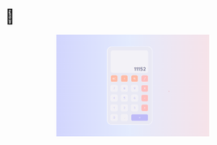 # 💜

<div align="center">
  <img src="./images/calc-image.png" width="60%" alt="Calculator">
</div>
